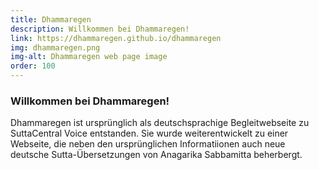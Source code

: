 ```yaml
---
title: Dhammaregen
description: Willkommen bei Dhammaregen!
link: https://dhammaregen.github.io/dhammaregen
img: dhammaregen.png
img-alt: Dhammaregen web page image
order: 100
---
```

### Willkommen bei Dhammaregen!
Dhammaregen ist ursprünglich als deutschsprachige Begleitwebseite zu SuttaCentral Voice entstanden. Sie wurde weiterentwickelt zu einer Webseite, die neben den ursprünglichen Informatiionen auch neue deutsche Sutta-Übersetzungen von Anagarika Sabbamitta beherbergt.


